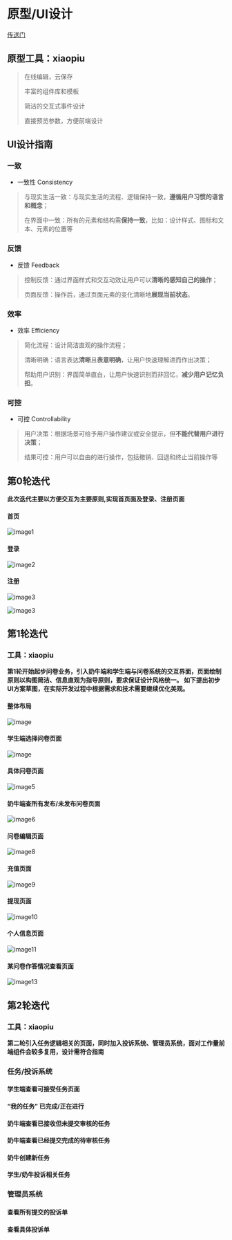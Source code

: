 

# 原型/UI设计

[传送门](https://www.xiaopiu.com/project?proid=5cc14ff16967a47ec7cab842)

## 原型工具：xiaopiu
 >在线编辑，云保存
 >
 >丰富的组件库和模板
 >
 >简洁的交互式事件设计
 >
 >直接预览参数，方便前端设计
 
## UI设计指南
  
  ### 一致
* 一致性 Consistency
> 与现实生活一致：与现实生活的流程、逻辑保持一致，**遵循用户习惯的语言和概念**；
>
> 在界面中一致：所有的元素和结构需**保持一致**，比如：设计样式、图标和文本、元素的位置等

  ### 反馈
* 反馈 Feedback
>控制反馈：通过界面样式和交互动效让用户可以**清晰的感知自己的操作**；
>
>页面反馈：操作后，通过页面元素的变化清晰地**展现当前状态**。

  ### 效率
* 效率 Efficiency
>简化流程：设计简洁直观的操作流程；
>
>清晰明确：语言表达**清晰**且**表意明确**，让用户快速理解进而作出决策；
>
>帮助用户识别：界面简单直白，让用户快速识别而非回忆，**减少用户记忆负担**。

  ### 可控
* 可控 Controllability
> 用户决策：根据场景可给予用户操作建议或安全提示，但**不能代替用户进行决策**；
>
> 结果可控：用户可以自由的进行操作，包括撤销、回退和终止当前操作等


## 第0轮迭代

**此次迭代主要以方便交互为主要原则,实现首页面及登录、注册页面**



#### 首页

![image1](image1.png)
     


#### 登录

![image2](image2.png)
     
    
    
    
#### 注册   

![image3](image3.png)

![image3](image3-1.png)

## 第1轮迭代
### 工具：xiaopiu

**第1轮开始起步问卷业务，引入奶牛端和学生端与问卷系统的交互界面，页面绘制原则以构图简洁、信息直观为指导原则，要求保证设计风格统一。
如下提出初步UI方案草图，在实际开发过程中根据需求和技术需要继续优化美观。**

#### 整体布局

![image](image14.png)

#### 学生端选择问卷页面

![image](image16.png)


#### 具体问卷页面

![image5](image17.png)

#### 奶牛端查所有发布/未发布问卷页面

![image6](image6.png)


#### 问卷编辑页面

![image8](image18.png)

#### 充值页面

![image9](image8.png)

#### 提现页面

![image10](image9.png)

#### 个人信息页面

![image11](image11.png)


#### 某问卷作答情况查看页面

![image13](image21.png)

## 第2轮迭代
### 工具：xiaopiu

**第二轮引入任务逻辑相关的页面，同时加入投诉系统、管理员系统，面对工作量前端组件会较多复用，设计需符合指南**

### 任务/投诉系统
#### 学生端查看可接受任务页面

#### “我的任务” 已完成/正在进行

#### 奶牛端查看已接收但未提交审核的任务

#### 奶牛端查看已经提交完成的待审核任务

#### 奶牛创建新任务

#### 学生/奶牛投诉相关任务

### 管理员系统
#### 查看所有提交的投诉单

#### 查看具体投诉单






 

